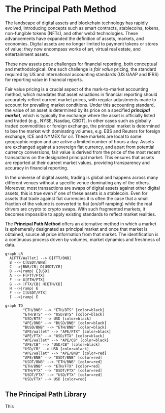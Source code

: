 # The Principal Path Method

The landscape of digital assets and blockchain technology has rapidly evolved, introducing concepts such as smart contracts, stablecoins, tokens, non-fungible tokens (NFTs), and other web3 technologies. These advancements have expanded the definition of assets, markets, and economies. Digital assets are no longer limited to payment tokens or stores of value; they now encompass works of art, virtual real estate, and entertainment assets.

These new assets pose challenges for financial reporting, both conceptual and methodological. One such challenge is _fair value_ pricing, the standard required by US and international accounting standards (US GAAP and IFRS) for reporting value in financial reports.

Fair value pricing is a crucial aspect of the mark-to-market accounting method, which mandates that asset valuations in financial reporting should accurately reflect current market prices, with regular adjustments made to account for prevailing market conditions. Under this accounting standard, the value of an asset is determined by its price on a specified **_principal market_**, which is typically the exchange where the asset is officially listed and traded (e.g., NYSE, Nasdaq, CBOT). In other cases such as globally traded commodities or foreign exchange, the principal market is determined to bse the market with dominating volumes, e.g. EBS and Reuters for foreign exchange, ICE and NYMEX for oil. These markets are local to some geographic region and are active a limited number of hours a day. Assets are exchanged against a sovereign fiat currency, and apart from potential currency conversions, fair value is derived from the price of the most recent transactions on the designated principal market. This ensures that assets are reported at their current market values, providing transparency and accuracy in financial reporting.

In the universe of digital assets, trading is global and happens across many different venues without a specific venue dominating any of the others. Moreover, most transactions are swaps of digital assets against other digital assets, this is true even if one of these assets is a stablecoin. Even for assets that trade against fiat currencies it is often the case that a small fraction of the volume is converted to fiat (on/off ramping) while the real drivers are crypto to crypto swaps. With such fragmented markets, it becomes impossible to apply existing standards to reflect market realities.

The __Principal Path Method__ offers an alternative method in which a market is ephemerally designated as principal market and once that market is obtained, source all price information from that market. The identification is a continuous process driven by volumes, market dynamics and freshness of data.

```mermaid
graph LR
  A[FTT/Wallet] --> B[FTT/BNB]
  B --> C[USDT/BNB]
  C -->|BNB/CB| D[USDT/CB]
  D -->|ramp| E[USD]
  A --> F[FTT/FTX]
  F --> G[ETH/FTX]
  G --> |FTX/CB| H[ETH/CB]
  H -->|ramp| E
  F --> I[USDT/FTX]
  I -->|ramp| E
```

```mermaid
graph TD
        "ETH/BNB" --> "ETH/BTS" [color=black]
        "ETH/BTS" --> "USD/BTS" [color=black]
        "USD/BTS" --> USD [color=black]
        "APE/BNB" --> "BUSD/BNB" [color=black]
        "BUSD/BNB" --> "ETH/BNB" [color=black]
        "APE/wallet" --> "APE/FTX" [color=black]
        "APE/FTX" --> "USD/FTX" [color=black]
        "APE/wallet" --> "APE/CB" [color=black]
        "APE/CB" --> "USD/CB" [color=black]
        "USD/CB" --> USD [color=black]
        "APE/wallet" --> "APE/BNB" [color=red]
        "APE/BNB" --> "USDT/BNB" [color=red]
        "USDT/BNB" --> "ETH/BNB" [color=red]
        "ETH/BNB" --> "ETH/FTX" [color=red]
        "ETH/FTX" --> "USDT/FTX" [color=red]
        "USDT/FTX" --> "USD/FTX" [color=red]
        "USD/FTX" --> USD [color=red]
```


## The Principal Path Library
This
